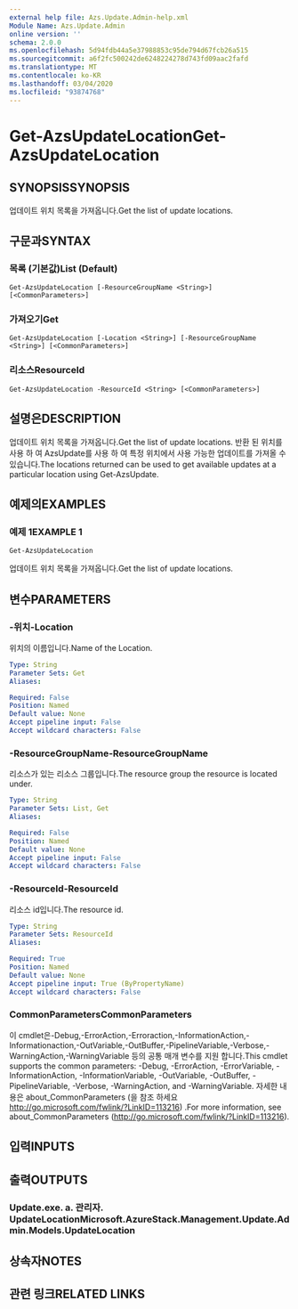 ```yaml
---
external help file: Azs.Update.Admin-help.xml
Module Name: Azs.Update.Admin
online version: ''
schema: 2.0.0
ms.openlocfilehash: 5d94fdb44a5e37988853c95de794d67fcb26a515
ms.sourcegitcommit: a6f2fc500242de6248224278d743fd09aac2fafd
ms.translationtype: MT
ms.contentlocale: ko-KR
ms.lasthandoff: 03/04/2020
ms.locfileid: "93874768"
---
```

# <span data-ttu-id="af17e-101">Get-AzsUpdateLocation</span><span class="sxs-lookup"><span data-stu-id="af17e-101">Get-AzsUpdateLocation</span></span>

## <span data-ttu-id="af17e-102">SYNOPSIS</span><span class="sxs-lookup"><span data-stu-id="af17e-102">SYNOPSIS</span></span>
<span data-ttu-id="af17e-103">업데이트 위치 목록을 가져옵니다.</span><span class="sxs-lookup"><span data-stu-id="af17e-103">Get the list of update locations.</span></span>

## <span data-ttu-id="af17e-104">구문과</span><span class="sxs-lookup"><span data-stu-id="af17e-104">SYNTAX</span></span>

### <span data-ttu-id="af17e-105">목록 (기본값)</span><span class="sxs-lookup"><span data-stu-id="af17e-105">List (Default)</span></span>
```
Get-AzsUpdateLocation [-ResourceGroupName <String>] [<CommonParameters>]
```

### <span data-ttu-id="af17e-106">가져오기</span><span class="sxs-lookup"><span data-stu-id="af17e-106">Get</span></span>
```
Get-AzsUpdateLocation [-Location <String>] [-ResourceGroupName <String>] [<CommonParameters>]
```

### <span data-ttu-id="af17e-107">리소스</span><span class="sxs-lookup"><span data-stu-id="af17e-107">ResourceId</span></span>
```
Get-AzsUpdateLocation -ResourceId <String> [<CommonParameters>]
```

## <span data-ttu-id="af17e-108">설명은</span><span class="sxs-lookup"><span data-stu-id="af17e-108">DESCRIPTION</span></span>
<span data-ttu-id="af17e-109">업데이트 위치 목록을 가져옵니다.</span><span class="sxs-lookup"><span data-stu-id="af17e-109">Get the list of update locations.</span></span> <span data-ttu-id="af17e-110">반환 된 위치를 사용 하 여 AzsUpdate를 사용 하 여 특정 위치에서 사용 가능한 업데이트를 가져올 수 있습니다.</span><span class="sxs-lookup"><span data-stu-id="af17e-110">The locations returned can be used to get available updates at a particular location using Get-AzsUpdate.</span></span>

## <span data-ttu-id="af17e-111">예제의</span><span class="sxs-lookup"><span data-stu-id="af17e-111">EXAMPLES</span></span>

### <span data-ttu-id="af17e-112">예제 1</span><span class="sxs-lookup"><span data-stu-id="af17e-112">EXAMPLE 1</span></span>
```
Get-AzsUpdateLocation
```

<span data-ttu-id="af17e-113">업데이트 위치 목록을 가져옵니다.</span><span class="sxs-lookup"><span data-stu-id="af17e-113">Get the list of update locations.</span></span>

## <span data-ttu-id="af17e-114">변수</span><span class="sxs-lookup"><span data-stu-id="af17e-114">PARAMETERS</span></span>

### <span data-ttu-id="af17e-115">-위치</span><span class="sxs-lookup"><span data-stu-id="af17e-115">-Location</span></span>
<span data-ttu-id="af17e-116">위치의 이름입니다.</span><span class="sxs-lookup"><span data-stu-id="af17e-116">Name of the Location.</span></span>

```yaml
Type: String
Parameter Sets: Get
Aliases:

Required: False
Position: Named
Default value: None
Accept pipeline input: False
Accept wildcard characters: False
```

### <span data-ttu-id="af17e-117">-ResourceGroupName</span><span class="sxs-lookup"><span data-stu-id="af17e-117">-ResourceGroupName</span></span>
<span data-ttu-id="af17e-118">리소스가 있는 리소스 그룹입니다.</span><span class="sxs-lookup"><span data-stu-id="af17e-118">The resource group the resource is located under.</span></span>

```yaml
Type: String
Parameter Sets: List, Get
Aliases:

Required: False
Position: Named
Default value: None
Accept pipeline input: False
Accept wildcard characters: False
```

### <span data-ttu-id="af17e-119">-ResourceId</span><span class="sxs-lookup"><span data-stu-id="af17e-119">-ResourceId</span></span>
<span data-ttu-id="af17e-120">리소스 id입니다.</span><span class="sxs-lookup"><span data-stu-id="af17e-120">The resource id.</span></span>

```yaml
Type: String
Parameter Sets: ResourceId
Aliases:

Required: True
Position: Named
Default value: None
Accept pipeline input: True (ByPropertyName)
Accept wildcard characters: False
```

### <span data-ttu-id="af17e-121">CommonParameters</span><span class="sxs-lookup"><span data-stu-id="af17e-121">CommonParameters</span></span>
<span data-ttu-id="af17e-122">이 cmdlet은-Debug,-ErrorAction,-Erroraction,-InformationAction,-Informationaction,-OutVariable,-OutBuffer,-PipelineVariable,-Verbose,-WarningAction,-WarningVariable 등의 공통 매개 변수를 지원 합니다.</span><span class="sxs-lookup"><span data-stu-id="af17e-122">This cmdlet supports the common parameters: -Debug, -ErrorAction, -ErrorVariable, -InformationAction, -InformationVariable, -OutVariable, -OutBuffer, -PipelineVariable, -Verbose, -WarningAction, and -WarningVariable.</span></span> <span data-ttu-id="af17e-123">자세한 내용은 about_CommonParameters (을 참조 하세요 http://go.microsoft.com/fwlink/?LinkID=113216) .</span><span class="sxs-lookup"><span data-stu-id="af17e-123">For more information, see about_CommonParameters (http://go.microsoft.com/fwlink/?LinkID=113216).</span></span>

## <span data-ttu-id="af17e-124">입력</span><span class="sxs-lookup"><span data-stu-id="af17e-124">INPUTS</span></span>

## <span data-ttu-id="af17e-125">출력</span><span class="sxs-lookup"><span data-stu-id="af17e-125">OUTPUTS</span></span>

### <span data-ttu-id="af17e-126">Update.exe. a. 관리자. UpdateLocation</span><span class="sxs-lookup"><span data-stu-id="af17e-126">Microsoft.AzureStack.Management.Update.Admin.Models.UpdateLocation</span></span>

## <span data-ttu-id="af17e-127">상속자</span><span class="sxs-lookup"><span data-stu-id="af17e-127">NOTES</span></span>

## <span data-ttu-id="af17e-128">관련 링크</span><span class="sxs-lookup"><span data-stu-id="af17e-128">RELATED LINKS</span></span>
